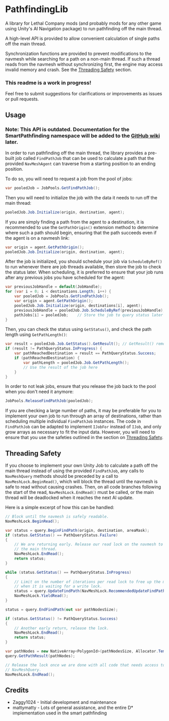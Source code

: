 # PathfindingLib

A library for Lethal Company mods (and probably mods for any other game using Unity's AI Navigation package) to run pathfinding off the main thread.

A high-level API is provided to allow convenient calculation of single paths off the main thread.

Synchronization functions are provided to prevent modifications to the navmesh while searching for a path on a non-main thread. If such a thread reads from the navmesh without synchronizing first, the engine may access invalid memory and crash. See the [Threading Safety](#threading-safety) section.

### This readme is a work in progress!

Feel free to submit suggestions for clarifications or improvements as issues or pull requests.

## Usage

### Note: This API is outdated. Documentation for the SmartPathfinding namespace will be added to the [GitHub wiki](https://github.com/Zaggy1024/LC_PathfindingLib/wiki) later.

In order to run pathfinding off the main thread, the library provides a pre-built job called `FindPathJob` that can be used to calculate a path that the provided `NavMeshAgent` can traverse from a starting position to an ending position.

To do so, you will need to request a job from the pool of jobs:

```cs
var pooledJob = JobPools.GetFindPathJob();
```

Then you will need to initialize the job with the data it needs to run off the main thread:

```cs
pooledJob.Job.Initialize(origin, destination, agent);
```

If you are simply finding a path from the agent to a destination, it is recommended to use the `GetPathOrigin()` extension method to determine where such a path should begin, ensuring that the path succeeds even if the agent is on a navmesh link:

```cs
var origin = agent.GetPathOrigin();
pooledJob.Job.Initialize(origin, destination, agent);
```

After the job is initialized, you should schedule your job via `ScheduleByRef()` to run whenever there are job threads available, then store the job to check the status later. When scheduling, it is preferred to ensure that your job runs after any previous jobs you have scheduled for the agent:

```cs
var previousJobHandle = default(JobHandle);
for (var i = 0; i < destinations.Length; i++) {
    var pooledJob = JobPools.GetFindPathJob();
    var origin = agent.GetPathOrigin();
    pooledJob.Job.Initialize(origin, destinations[i], agent);
    previousJobHandle = pooledJob.Job.ScheduleByRef(previousJobHandle);
    pathJobs[i] = pooledJob;    // Store the job to query status later
}
```

Then, you can check the status using `GetStatus()`, and check the path length using `GetPathLength()`:

```cs
var result = pooledJob.Job.GetStatus().GetResult(); // GetResult() removes detail flags from the status
if (result != PathQueryStatus.InProgress) {
    var pathReachedDestination = result == PathQueryStatus.Success;
    if (pathReachedDestination) {
        var pathLength = pooledJob.Job.GetPathLength();
        // Use the result of the job here
    }
}
```

In order to not leak jobs, ensure that you release the job back to the pool when you don't need it anymore:

```cs
JobPools.ReleaseFindPathJob(pooledJob);
```

If you are checking a large number of paths, it may be preferable for you to implement your own job to run through an array of destinations, rather than scheduling multiple individual `FindPathJob` instances. The code in `FindPathJob` can be adapted to implement `IJobFor` instead of `IJob`, and only grow arrays as necessary to fit the input data. However, you will need to ensure that you use the safeties outlined in the section on [Threading Safety](#threading-safety).

## Threading Safety

If you choose to implement your own Unity Job to calculate a path off the main thread instead of using the provided `FindPathJob`, any calls to `NavMeshQuery` methods should be preceded by a call to `NavMeshLock.BeginRead()`, which will block the thread until the navmesh is safe to read without causing crashes. Then, on all code branches following the start of the read, `NavMeshLock.EndRead()` must be called, or the main thread will be deadlocked when it reaches the next AI update.

Here is a simple excerpt of how this can be handled:

```cs
// Block until the navmesh is safely readable.
NavMeshLock.BeginRead();

var status = query.BeginFindPath(origin, destination, areaMask);
if (status.GetStatus() == PathQueryStatus.Failure)
{
    // We are returning early. Release our read lock on the navmesh to unblock
    // the main thread.
    NavMeshLock.EndRead();
    return status;
}

while (status.GetStatus() == PathQueryStatus.InProgress)
{
    // Limit on the number of iterations per read lock to free up the main thread quickly
    // when it is waiting for a write lock.
    status = query.UpdateFindPath(NavMeshLock.RecommendedUpdateFindPathIterationCount, out int _);
    NavMeshLock.YieldRead();
}

status = query.EndFindPath(out var pathNodesSize);

if (status.GetStatus() != PathQueryStatus.Success)
{
    // Another early return, release the lock.
    NavMeshLock.EndRead();
    return status;
}

var pathNodes = new NativeArray<PolygonId>(pathNodesSize, Allocator.Temp);
query.GetPathResult(pathNodes);

// Release the lock once we are done with all code that needs access to our
// NavMeshQuery.
NavMeshLock.EndRead();
```

## Credits
- Zaggy1024 - Initial development and maintenance
- mattymatty - Lots of general assistance, and the entire D* implementation used in the smart pathfinding
